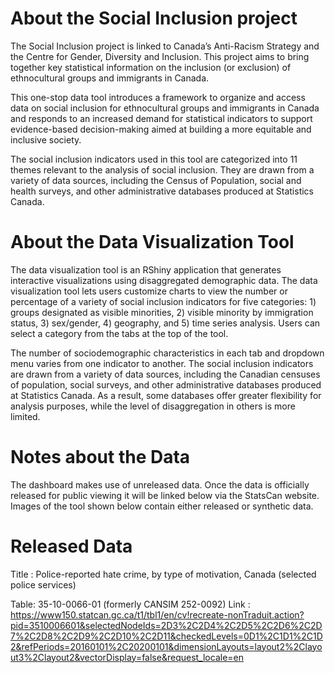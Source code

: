
# About the Social Inclusion project
The Social Inclusion project is linked to Canada’s Anti-Racism Strategy and the Centre for Gender, Diversity and Inclusion.  This project aims to bring together key statistical information on the inclusion (or exclusion) of ethnocultural groups and immigrants in Canada.

This one-stop data tool introduces a framework to organize and access data on social inclusion for ethnocultural groups and immigrants in Canada and responds to an increased demand for statistical indicators to support evidence-based decision-making aimed at building a more equitable and inclusive society.

The social inclusion indicators used in this tool are categorized into 11 themes relevant to the analysis of social inclusion. They are drawn from a variety of data sources, including the Census of Population, social and health surveys, and other administrative databases produced at Statistics Canada.

# About the Data Visualization Tool 
The data visualization tool is an RShiny application that generates interactive visualizations using disaggregated demographic data. The data visualization tool lets users customize charts to view the number or percentage of a variety of social inclusion indicators for five categories: 1) groups designated as visible minorities, 2) visible minority by immigration status, 3) sex/gender, 4) geography, and 5) time series analysis. Users can select a category from the tabs at the top of the tool.

The number of sociodemographic characteristics in each tab and dropdown menu varies from one indicator to another. The social inclusion indicators are drawn from a variety of data sources, including the Canadian censuses of population, social surveys, and other administrative databases produced at Statistics Canada. As a result, some databases offer greater flexibility for analysis purposes, while the level of disaggregation in others is more limited.

# Notes about the Data

The dashboard makes use of unreleased data. Once the data is officially released for public viewing it will be linked below via the StatsCan website. Images of the tool shown below contain either released or synthetic data.


# Released Data
Title : Police-reported hate crime, by type of motivation, Canada (selected police services)

Table: 35-10-0066-01 (formerly CANSIM 252-0092)
Link : https://www150.statcan.gc.ca/t1/tbl1/en/cv!recreate-nonTraduit.action?pid=3510006601&selectedNodeIds=2D3%2C2D4%2C2D5%2C2D6%2C2D7%2C2D8%2C2D9%2C2D10%2C2D11&checkedLevels=0D1%2C1D1%2C1D2&refPeriods=20160101%2C20200101&dimensionLayouts=layout2%2Clayout3%2Clayout2&vectorDisplay=false&request_locale=en
